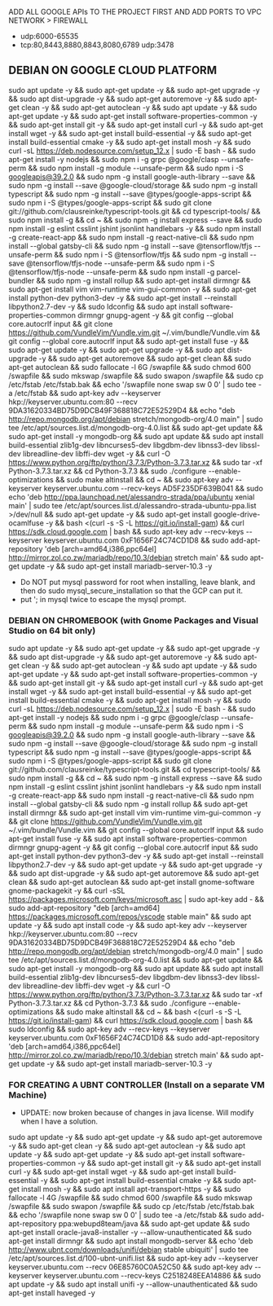 

ADD ALL GOOGLE APIs TO THE PROJECT FIRST AND
ADD PORTS TO VPC NETWORK > FIREWALL
- udp:6000-65535
- tcp:80,8443,8880,8843,8080,6789  udp:3478


## DEBIAN ON GOOGLE CLOUD PLATFORM
sudo apt update -y && sudo apt-get update -y && sudo apt-get upgrade -y && sudo apt dist-upgrade -y && sudo apt-get autoremove -y && sudo apt-get clean -y && sudo apt-get autoclean -y && sudo apt update -y && sudo apt-get update -y && sudo apt-get install software-properties-common -y && sudo apt-get install git -y && sudo apt-get install curl -y && sudo apt-get install wget -y && sudo apt-get install build-essential -y && sudo apt-get install build-essential cmake -y && sudo apt-get install mosh -y && sudo curl -sL https://deb.nodesource.com/setup_12.x | sudo -E bash - && sudo apt-get install -y nodejs && sudo npm i -g grpc @google/clasp --unsafe-perm && sudo npm install -g module --unsafe-perm && sudo npm i -S googleapis@39.2.0 && sudo npm -g install google-auth-library --save && sudo npm -g install --save @google-cloud/storage && sudo npm -g install typescript && sudo npm -g install --save @types/google-apps-script && sudo npm i -S @types/google-apps-script && sudo git clone git://github.com/clausreinke/typescript-tools.git && cd typescript-tools/ && sudo npm install -g && cd ~ && sudo npm -g install express --save && sudo npm install -g eslint csslint jshint jsonlint handlebars -y && sudo npm install -g create-react-app && sudo npm install -g react-native-cli && sudo npm install --global gatsby-cli && sudo npm -g install --save @tensorflow/tfjs --unsafe-perm && sudo npm i -S @tensorflow/tfjs && sudo npm -g install --save @tensorflow/tfjs-node --unsafe-perm && sudo npm i -S @tensorflow/tfjs-node --unsafe-perm && sudo npm install -g parcel-bundler && sudo npm -g install rollup && sudo apt-get install dirmngr && sudo apt-get install vim vim-runtime vim-gui-common -y && sudo apt-get install python-dev python3-dev -y && sudo apt-get install --reinstall libpython2.7-dev -y && sudo ldconfig && sudo apt install software-properties-common dirmngr gnupg-agent -y && git config --global core.autocrlf input && git clone https://github.com/VundleVim/Vundle.vim.git ~/.vim/bundle/Vundle.vim && git config --global core.autocrlf input && sudo apt-get install fuse -y && sudo apt-get update -y && sudo apt-get upgrade -y && sudo apt dist-upgrade -y && sudo apt-get autoremove && sudo apt-get clean && sudo apt-get autoclean && sudo fallocate -l 6G /swapfile && sudo chmod 600 /swapfile && sudo mkswap /swapfile && sudo swapon /swapfile && sudo cp /etc/fstab /etc/fstab.bak && echo '/swapfile none swap sw 0 0' | sudo tee -a /etc/fstab && sudo apt-key adv --keyserver hkp://keyserver.ubuntu.com:80 --recv 9DA31620334BD75D9DCB49F368818C72E52529D4 && echo "deb http://repo.mongodb.org/apt/debian stretch/mongodb-org/4.0 main" | sudo tee /etc/apt/sources.list.d/mongodb-org-4.0.list && sudo apt-get update && sudo apt-get install -y mongodb-org && sudo apt update && sudo apt install build-essential zlib1g-dev libncurses5-dev libgdbm-dev libnss3-dev libssl-dev libreadline-dev libffi-dev wget -y && curl -O https://www.python.org/ftp/python/3.7.3/Python-3.7.3.tar.xz && sudo tar -xf Python-3.7.3.tar.xz && cd Python-3.7.3 && sudo ./configure --enable-optimizations && sudo make altinstall && cd ~ && sudo apt-key adv --keyserver keyserver.ubuntu.com --recv-keys AD5F235DF639B041 && sudo echo 'deb http://ppa.launchpad.net/alessandro-strada/ppa/ubuntu xenial main' | sudo tee /etc/apt/sources.list.d/alessandro-strada-ubuntu-ppa.list >/dev/null && sudo apt-get update -y && sudo apt-get install google-drive-ocamlfuse -y && bash <(curl -s -S -L https://git.io/install-gam) && curl https://sdk.cloud.google.com | bash && sudo apt-key adv --recv-keys --keyserver keyserver.ubuntu.com 0xF1656F24C74CD1D8 && sudo add-apt-repository 'deb [arch=amd64,i386,ppc64el] http://mirror.zol.co.zw/mariadb/repo/10.3/debian stretch main' && sudo apt-get update -y && sudo apt-get install mariadb-server-10.3 -y 

- Do NOT put mysql password for root when installing, leave blank, and then do sudo mysql_secure_installation so that the GCP can put it. 
- put '; in mysql twice to escape the mysql prompt. 

### DEBIAN ON CHROMEBOOK (with Gnome Packages and Visual Studio on 64 bit only) 
sudo apt update -y && sudo apt-get update -y && sudo apt-get upgrade -y && sudo apt dist-upgrade -y && sudo apt-get autoremove -y && sudo apt-get clean -y && sudo apt-get autoclean -y && sudo apt update -y && sudo apt-get update -y && sudo apt-get install software-properties-common -y && sudo apt-get install git -y && sudo apt-get install curl -y && sudo apt-get install wget -y && sudo apt-get install build-essential -y && sudo apt-get install build-essential cmake -y && sudo apt-get install mosh -y && sudo curl -sL https://deb.nodesource.com/setup_12.x | sudo -E bash - && sudo apt-get install -y nodejs && sudo npm i -g grpc @google/clasp --unsafe-perm && sudo npm install -g module --unsafe-perm && sudo npm i -S googleapis@39.2.0 && sudo npm -g install google-auth-library --save && sudo npm -g install --save @google-cloud/storage && sudo npm -g install typescript && sudo npm -g install --save @types/google-apps-script && sudo npm i -S @types/google-apps-script && sudo git clone git://github.com/clausreinke/typescript-tools.git && cd typescript-tools/ && sudo npm install -g && cd ~ && sudo npm -g install express --save && sudo npm install -g eslint csslint jshint jsonlint handlebars -y && sudo npm install -g create-react-app && sudo npm install -g react-native-cli && sudo npm install --global gatsby-cli && sudo npm -g install rollup && sudo apt-get install dirmngr && sudo apt-get install vim vim-runtime vim-gui-common -y && git clone https://github.com/VundleVim/Vundle.vim.git ~/.vim/bundle/Vundle.vim && git config --global core.autocrlf input && sudo apt-get install fuse -y && sudo apt install software-properties-common dirmngr gnupg-agent -y && git config --global core.autocrlf input && sudo apt-get install python-dev python3-dev -y && sudo apt-get install --reinstall libpython2.7-dev -y && sudo apt-get update -y && sudo apt-get upgrade -y && sudo apt dist-upgrade -y && sudo apt-get autoremove && sudo apt-get clean && sudo apt-get autoclean && sudo apt-get install gnome-software gnome-packagekit -y && curl -sSL https://packages.microsoft.com/keys/microsoft.asc | sudo apt-key add - && sudo add-apt-repository "deb [arch=amd64] https://packages.microsoft.com/repos/vscode stable main" && sudo apt update -y && sudo apt install code -y && sudo apt-key adv --keyserver hkp://keyserver.ubuntu.com:80 --recv 9DA31620334BD75D9DCB49F368818C72E52529D4 && echo "deb http://repo.mongodb.org/apt/debian stretch/mongodb-org/4.0 main" | sudo tee /etc/apt/sources.list.d/mongodb-org-4.0.list && sudo apt-get update && sudo apt-get install -y mongodb-org && sudo apt update && sudo apt install build-essential zlib1g-dev libncurses5-dev libgdbm-dev libnss3-dev libssl-dev libreadline-dev libffi-dev wget -y && curl -O https://www.python.org/ftp/python/3.7.3/Python-3.7.3.tar.xz && sudo tar -xf Python-3.7.3.tar.xz && cd Python-3.7.3 && sudo ./configure --enable-optimizations && sudo make altinstall && cd ~ && bash <(curl -s -S -L https://git.io/install-gam) && curl https://sdk.cloud.google.com | bash && sudo ldconfig && sudo apt-key adv --recv-keys --keyserver keyserver.ubuntu.com 0xF1656F24C74CD1D8 && sudo add-apt-repository 'deb [arch=amd64,i386,ppc64el] http://mirror.zol.co.zw/mariadb/repo/10.3/debian stretch main' && sudo apt-get update -y && sudo apt-get install mariadb-server-10.3 -y 


### FOR CREATING A UBNT CONTROLLER (Install on a separate VM Machine)

- UPDATE: now broken because of changes in java license. Will modify when I have a solution. 

sudo apt update -y && sudo apt-get update -y && sudo apt-get autoremove -y && sudo apt-get clean -y && sudo apt-get autoclean -y && sudo apt update -y && sudo apt-get update -y && sudo apt-get install software-properties-common -y && sudo apt-get install git -y && sudo apt-get install curl -y && sudo apt-get install wget -y && sudo apt-get install build-essential -y && sudo apt-get install build-essential cmake -y && sudo apt-get install mosh -y && sudo apt install apt-transport-https -y && sudo fallocate -l 4G /swapfile && sudo chmod 600 /swapfile && sudo mkswap /swapfile && sudo swapon /swapfile && sudo cp /etc/fstab /etc/fstab.bak && echo '/swapfile none swap sw 0 0' | sudo tee -a /etc/fstab && sudo add-apt-repository ppa:webupd8team/java && sudo apt-get update && sudo apt-get install oracle-java8-installer -y --allow-unauthenticated && sudo apt-get install dirmngr && sudo apt install mongodb-server && echo 'deb http://www.ubnt.com/downloads/unifi/debian stable ubiquiti' | sudo tee /etc/apt/sources.list.d/100-ubnt-unifi.list &&  sudo apt-key adv --keyserver keyserver.ubuntu.com --recv 06E85760C0A52C50 && sudo apt-key adv --keyserver keyserver.ubuntu.com --recv-keys C2518248EEA14886 && sudo apt update -y && sudo apt install unifi -y --allow-unauthenticated && sudo apt-get install haveged -y
